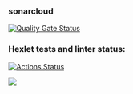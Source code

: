 ### sonarcloud
[![Quality Gate Status](https://sonarcloud.io/api/project_badges/measure?project=gambit328_java-project-71&metric=alert_status)](https://sonarcloud.io/summary/new_code?id=gambit328_java-project-71)

### Hexlet tests and linter status:
[![Actions Status](https://github.com/gambit328/java-project-71/actions/workflows/hexlet-check.yml/badge.svg)](https://github.com/gambit328/java-project-71/actions)

<a href="https://asciinema.org/a/lHWAOmJTzrFyU1zKo1YHtVVfr" target="_blank"><img src="https://asciinema.org/a/lHWAOmJTzrFyU1zKo1YHtVVfr.svg" /></a>
